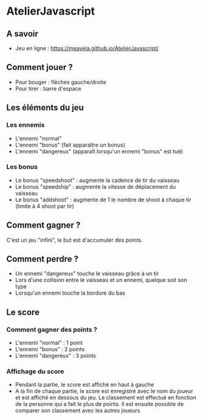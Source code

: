 # AtelierJavascript

## A savoir

* Jeu en ligne : https://meavela.github.io/AtelierJavascript/

## Comment jouer ?

* Pour bouger : flèches gauche/droite
* Pour tirer : barre d'espace

## Les éléments du jeu

### Les ennemis

* L'ennemi "normal"
* L'ennemi "bonus" (fait apparaître un bonus)
* L'ennemi "dangereux" (apparaît lorsqu'un ennemi "bonus" est tué)

### Les bonus

* Le bonus "speedshoot" : augmente la cadence de tir du vaisseau
* Le bonus "speedship" : augmente la vitesse de déplacement du vaisseau
* Le bonus "addshoot" : augmente de 1 le nombre de shoot à chaque tir (limite à 4 shoot par tir)

## Comment gagner ?

C'est un jeu "infini", le but est d'accumuler des points.

## Comment perdre ?

* Un ennemi "dangereux" touche le vaisseau grâce à un tir
* Lors d'une collision entre le vaisseau et un ennemi, quelque soit son type
* Lorsqu'un ennemi touche la bordure du bas

## Le score

### Comment gagner des points ?

* L'ennemi "normal" : 1 point
* L'ennemi "bonus" : 2 points
* L'ennemi "dangereux" : 3 points

### Affichage du score 

* Pendant la partie, le score est affiché en haut à gauche
* A la fin de chaque partie, le score est enregistré avec le nom du joueur et est affiché en dessous du jeu. Le classement est effectué en fonction de la personne qui a fait le plus de points. Il est ensuite possible de comparer son classement avec les autres joueurs